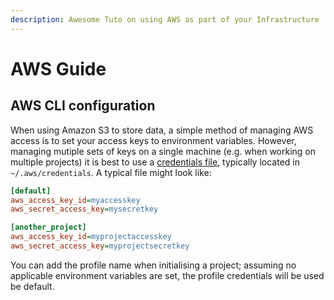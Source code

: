 ```yaml
---
description: Awesome Tuto on using AWS as part of your Infrastructure
---
```


# AWS Guide

## AWS CLI configuration

When using Amazon S3 to store data, a simple method of managing AWS access
is to set your access keys to environment variables. However, managing
mutiple sets of keys on a single machine (e.g. when working on multiple projects)
it is best to use a [credentials file](https://docs.aws.amazon.com/cli/latest/userguide/cli-config-files.html),
typically located in `~/.aws/credentials`. A typical file might look like:

```ini
[default]
aws_access_key_id=myaccesskey
aws_secret_access_key=mysecretkey

[another_project]
aws_access_key_id=myprojectaccesskey
aws_secret_access_key=myprojectsecretkey
```

You can add the profile name when initialising a project;
assuming no applicable environment variables are set, the profile credentials
will be used be default.
